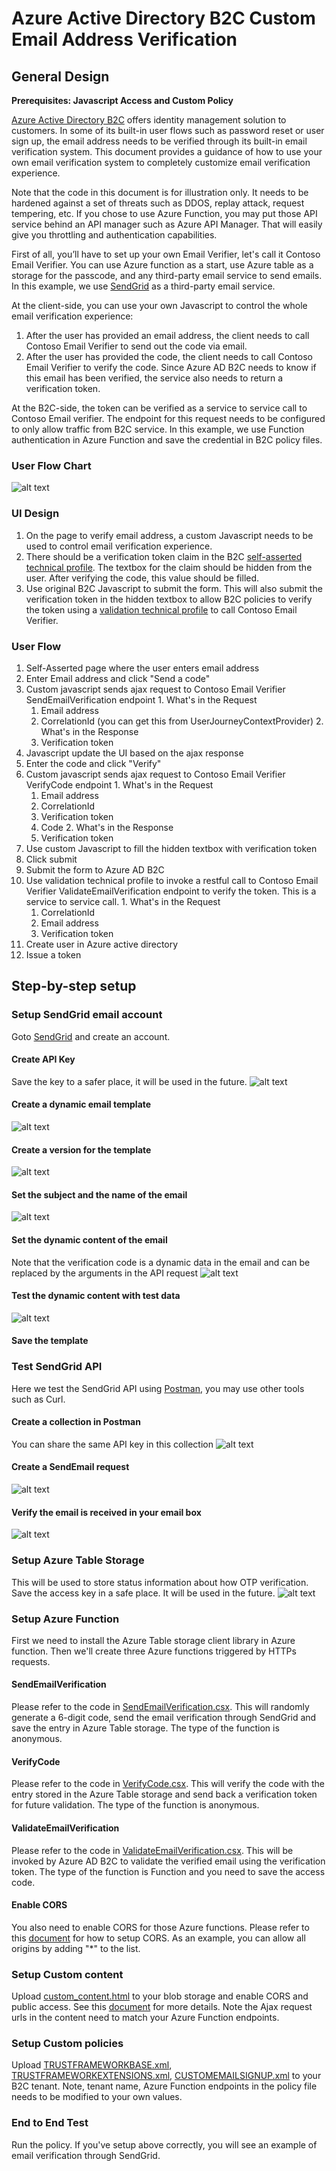 # Azure Active Directory B2C Custom Email Address Verification
## General Design
**Prerequisites: Javascript Access and Custom Policy**

[Azure Active Directory B2C](https://azure.microsoft.com/en-us/services/active-directory-b2c/) offers identity management solution to customers. In some of its built-in user flows such as password reset or user sign up, the email address needs to be verified through its built-in email verification system. This document provides a guidance of how to use your own email verification system to completely customize email verification experience.

Note that the code in this document is for illustration only. It needs to be hardened against a set of threats such as DDOS, replay attack, request tempering, etc. If you chose to use Azure Function, you may put those API service behind an API manager such as Azure API Manager. That will easily give you throttling and authentication capabilities.

First of all, you’ll have to set up your own Email Verifier, let's call it Contoso Email Verifier. You can use Azure function as a start, use Azure table as a storage for the passcode, and any third-party email service to send emails. In this example, we use [SendGrid](https://sendgrid.com/) as a third-party email service.

At the client-side, you can use your own Javascript to control the whole email verification experience:
1. After the user has provided an email address, the client needs to call Contoso Email Verifier to send out the code via email.
2. After the user has provided the code, the client needs to call Contoso Email Verifier to verify the code. Since Azure AD B2C needs to know if this email has been verified, the service also needs to return a verification token.

At the B2C-side, the token can be verified as a service to service call to Contoso Email verifier. The endpoint for this request needs to be configured to only allow traffic from B2C service. In this example, we use Function authentication in Azure Function and save the credential in B2C policy files. 

### User Flow Chart
![alt text](/imgs/data_flow.png)

### UI Design
1.	On the page to verify email address, a custom Javascript needs to be used to control email verification experience.
2.	There should be a verification token claim in the B2C [self-asserted technical profile](https://docs.microsoft.com/en-us/azure/active-directory-b2c/self-asserted-technical-profile). The textbox for the claim should be hidden from the user. After verifying the code, this value should be filled.
3.	Use original B2C Javascript to submit the form. This will also submit the verification token in the hidden textbox to allow B2C policies to verify the token using a [validation technical profile](https://docs.microsoft.com/en-us/azure/active-directory-b2c/validation-technical-profile) to call Contoso Email Verifier.

### User Flow
1. Self-Asserted page where the user enters email address
  1. Enter Email address and click "Send a code"
  2. Custom javascript sends ajax request to Contoso Email Verifier SendEmailVerification endpoint
    1. What's in the Request
      1. Email address
      2. CorrelationId (you can get this from UserJourneyContextProvider)
    2. What's in the Response
      1. Verification token
  3. Javascript update the UI based on the ajax response
  4. Enter the code and click "Verify"
  5. Custom javascript sends ajax request to Contoso Email Verifier VerifyCode endpoint
    1. What's in the Request
      1. Email address
      2. CorrelationId
      3. Verification token
      4. Code
    2. What's in the Response
      1. Verification token
  6. Use custom Javascript to fill the hidden textbox with verification token
  7. Click submit
2. Submit the form to Azure AD B2C
  1. Use validation technical profile to invoke a restful call to Contoso Email Verifier ValidateEmailVerification endpoint to verify the token. This is a service to service call.
    1. What's in the Request
      1. CorrelationId
      2. Email address
      3. Verification token
  2. Create user in Azure active directory
3. Issue a token

## Step-by-step setup
### Setup SendGrid email account
Goto [SendGrid](https://www.sendgrid.com/) and create an account.
#### Create API Key
Save the key to a safer place, it will be used in the future.
![alt text](/imgs/sendgrid_create_api.png)
#### Create a dynamic email template
![alt text](/imgs/sendgrid_create_template.png)
#### Create a version for the template
![alt text](/imgs/sendgrid_create_template_version.png)
#### Set the subject and the name of the email
![alt text](/imgs/sendgrid_set_subject.png)
#### Set the dynamic content of the email
Note that the verification code is a dynamic data in the email and can be replaced by the arguments in the API request
![alt text](/imgs/sendgrid_set_content.png)
#### Test the dynamic content with test data
![alt text](/imgs/sendgrid_test.png)
#### Save the template
### Test SendGrid API
Here we test the SendGrid API using [Postman](https://www.getpostman.com/), you may use other tools such as Curl.
#### Create a collection in Postman
You can share the same API key in this collection
![alt text](/imgs/postman_create_collection.png)
#### Create a SendEmail request
![alt text](/imgs/postman_create_request.png)
#### Verify the email is received in your email box
![alt text](/imgs/gmail_verify.png)
### Setup Azure Table Storage
This will be used to store status information about how OTP verification. Save the access key in a safe place. It will be used in the future.
![alt text](/imgs/Create_azure_storage_table.png)
### Setup Azure Function
First we need to install the Azure Table storage client library in Azure function. Then we'll create three Azure functions triggered by HTTPs requests.
#### SendEmailVerification
Please refer to the code in [SendEmailVerification.csx](SendEmailVerification.csx). This will randomly generate a 6-digit code, send the email verification through SendGrid and save the entry in Azure Table storage. The type of the function is anonymous.
#### VerifyCode
Please refer to the code in [VerifyCode.csx](VerifyCode.csx). This will verify the code with the entry stored in the Azure Table storage and send back a verification token for future validation. The type of the function is anonymous.
#### ValidateEmailVerification
Please refer to the code in [ValidateEmailVerification.csx](ValidateEmailVerification.csx). This will be invoked by Azure AD B2C to validate the verified email using the verification token. The type of the function is Function and you need to save the access code.
#### Enable CORS
You also need to enable CORS for those Azure functions. Please refer to this [document](https://docs.microsoft.com/en-us/azure/azure-functions/functions-how-to-use-azure-function-app-settings#cors) for how to setup CORS. As an example, you can allow all origins by adding "\*" to the list.
### Setup Custom content
Upload [custom_content.html](custom_content.html) to your blob storage and enable CORS and public access. See this [document](https://docs.microsoft.com/en-us/azure/active-directory-b2c/active-directory-b2c-reference-ui-customization) for more details. Note the Ajax request urls in the content need to match your Azure Function endpoints.
### Setup Custom policies
Upload [TRUSTFRAMEWORKBASE.xml](TRUSTFRAMEWORKBASE.xml), [TRUSTFRAMEWORKEXTENSIONS.xml](TRUSTFRAMEWORKEXTENSIONS.xml), [CUSTOMEMAILSIGNUP.xml](CUSTOMEMAILSIGNUP.xml) to your B2C tenant. Note, tenant name, Azure Function endpoints in the policy file needs to be modified to your own values.
### End to End Test
Run the policy. If you've setup above correctly, you will see an example of email verification through SendGrid.
